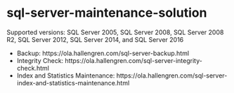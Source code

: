 # sql-server-maintenance-solution

Supported versions: SQL Server 2005, SQL Server 2008, SQL Server 2008 R2, SQL Server 2012, SQL Server 2014, and SQL Server 2016

<ul>
<li>Backup: https://ola.hallengren.com/sql-server-backup.html</li>
<li>Integrity Check: https://ola.hallengren.com/sql-server-integrity-check.html</li>
<li>Index and Statistics Maintenance: https://ola.hallengren.com/sql-server-index-and-statistics-maintenance.html</li>
</ul>
